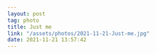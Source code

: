```yaml
---
layout: post
tag: photo
title: Just me
link: "/assets/photos/2021-11-21-Just-me.jpg"
date: 2021-11-21 13:57:42
---
```

